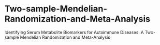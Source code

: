 # Two-sample-Mendelian-Randomization-and-Meta-Analysis
Identifying Serum Metabolite Biomarkers for Autoimmune Diseases: A Two-sample Mendelian Randomization and Meta-Analysis
